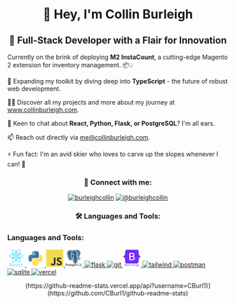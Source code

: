 <h1 align="center">👋 Hey, I'm Collin Burleigh</h1>
<h2 align="center">🚀 Full-Stack Developer with a Flair for Innovation</h2>

<p align="left">
  Currently on the brink of deploying <b>M2 InstaCount</b>, a cutting-edge Magento 2 extension for inventory management. 📦💡
</p>

<p align="left">
  🌱 Expanding my toolkit by diving deep into <strong>TypeScript</strong> - the future of robust web development.
</p>

<p align="left">
  👨‍💻 Discover all my projects and more about my journey at <a href="https://www.collinburleigh.com" target="_blank">www.collinburleigh.com</a>.
</p>

<p align="left">
  💬 Keen to chat about <strong>React, Python, Flask, or PostgreSQL</strong>? I'm all ears.
</p>

<p align="left">
  📫 Reach out directly via <a href="mailto:me@collinburleigh.com">me@collinburleigh.com</a>.
</p>

<p align="left">
  ⚡ Fun fact: I'm an avid skier who loves to carve up the slopes whenever I can! 🎿
</p>

<h3 align="center">🔗 Connect with me:</h3>
<p align="center">
  <a href="https://linkedin.com/in/burleighcollin" target="_blank"><img src="https://raw.githubusercontent.com/rahuldkjain/github-profile-readme-generator/master/src/images/icons/Social/linked-in-alt.svg" alt="burleighcollin" height="30" width="40" /></a>
  <a href="https://medium.com/@burleighcollin" target="_blank"><img src="https://raw.githubusercontent.com/rahuldkjain/github-profile-readme-generator/master/src/images/icons/Social/medium.svg" alt="@burleighcollin" height="30" width="40" /></a>
</p>

<h3 align="center">🛠 Languages and Tools:</h3>
<h3 align="left">Languages and Tools:</h3>
<p align="left">
  <!-- React -->
  <a href="https://reactjs.org/" target="_blank" rel="noreferrer">
    <img src="https://raw.githubusercontent.com/devicons/devicon/master/icons/react/react-original-wordmark.svg" alt="react" width="40" height="40"/>
  </a>
  <!-- Python -->
  <a href="https://www.python.org" target="_blank" rel="noreferrer">
    <img src="https://raw.githubusercontent.com/devicons/devicon/master/icons/python/python-original.svg" alt="python" width="40" height="40"/>
  </a>
  <!-- JavaScript -->
  <a href="https://developer.mozilla.org/en-US/docs/Web/JavaScript" target="_blank" rel="noreferrer">
    <img src="https://raw.githubusercontent.com/devicons/devicon/master/icons/javascript/javascript-original.svg" alt="javascript" width="40" height="40"/>
  </a>
  <!-- PostgreSQL -->
  <a href="https://www.postgresql.org" target="_blank" rel="noreferrer">
    <img src="https://raw.githubusercontent.com/devicons/devicon/master/icons/postgresql/postgresql-original-wordmark.svg" alt="postgresql" width="40" height="40"/>
  </a>
  <!-- Flask -->
  <a href="https://flask.palletsprojects.com/" target="_blank" rel="noreferrer">
    <img src="https://www.vectorlogo.zone/logos/pocoo_flask/pocoo_flask-icon.svg" alt="flask" width="40" height="40"/>
  </a>
  <!-- Git -->
  <a href="https://git-scm.com/" target="_blank" rel="noreferrer">
    <img src="https://www.vectorlogo.zone/logos/git-scm/git-scm-icon.svg" alt="git" width="40" height="40"/>
  </a>
  <!-- Bootstrap -->
  <a href="https://getbootstrap.com" target="_blank" rel="noreferrer">
    <img src="https://raw.githubusercontent.com/devicons/devicon/master/icons/bootstrap/bootstrap-plain-wordmark.svg" alt="bootstrap" width="40" height="40"/>
  </a>
  <!-- TailwindCSS -->
  <a href="https://tailwindcss.com/" target="_blank" rel="noreferrer">
    <img src="https://www.vectorlogo.zone/logos/tailwindcss/tailwindcss-icon.svg" alt="tailwind" width="40" height="40"/>
  </a>
  <!-- Postman -->
  <a href="https://postman.com" target="_blank" rel="noreferrer">
    <img src="https://www.vectorlogo.zone/logos/getpostman/getpostman-icon.svg" alt="postman" width="40" height="40"/>
  </a>
  <!-- SQLite -->
  <a href="https://www.sqlite.org/" target="_blank" rel="noreferrer">
    <img src="https://www.vectorlogo.zone/logos/sqlite/sqlite-icon.svg" alt="sqlite" width="40" height="40"/>
  </a>
  <!-- Vercel -->
  <a href="https://vercel.com/" target="_blank" rel="noreferrer">
    <img src="https://www.vectorlogo.zone/logos/vercel/vercel-icon.svg" alt="vercel" width="40" height="40"/>
  </a>
</p>

</p>

<p align="center">
  (https://github-readme-stats.vercel.app/api?username=CBurl1)](https://github.com/CBurl1/github-readme-stats)</p>

